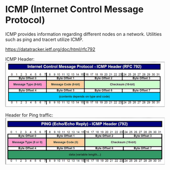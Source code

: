 # ICMP (Internet Control Message Protocol)

ICMP provides information regarding different nodes on a network. 
Utilities such as ping and tracert utilize ICMP. 

https://datatracker.ietf.org/doc/html/rfc792

ICMP Header: 
![Alt text](image.png)

Header for Ping traffic:
![Alt text](image-1.png)

